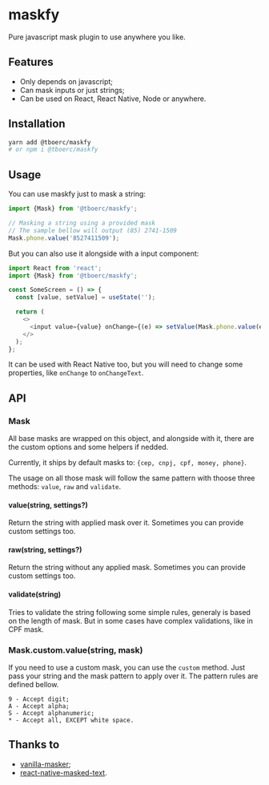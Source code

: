 # maskfy

Pure javascript mask plugin to use anywhere you like.

## Features

- Only depends on javascript;
- Can mask inputs or just strings;
- Can be used on React, React Native, Node or anywhere.

## Installation

```bash
yarn add @tboerc/maskfy
# or npm i @tboerc/maskfy
```

## Usage

You can use maskfy just to mask a string:

```javascript
import {Mask} from '@tboerc/maskfy';

// Masking a string using a provided mask
// The sample bellow will output (85) 2741-1509
Mask.phone.value('8527411509');
```

But you can also use it alongside with a input component:

```javascript
import React from 'react';
import {Mask} from '@tboerc/maskfy';

const SomeScreen = () => {
  const [value, setValue] = useState('');

  return (
    <>
      <input value={value} onChange={(e) => setValue(Mask.phone.value(e.target.value))} />
    </>
  );
};
```

It can be used with React Native too, but you will need to change some properties, like `onChange` to `onChangeText`.

## API

### Mask

All base masks are wrapped on this object, and alongside with it, there are the custom options and some helpers if nedded.

Currently, it ships by default masks to: `{cep, cnpj, cpf, money, phone}`.

The usage on all those mask will follow the same pattern with thoose three methods: `value`, `raw` and `validate`.

#### value(string, settings?)

Return the string with applied mask over it. Sometimes you can provide custom settings too.

#### raw(string, settings?)

Return the string without any applied mask. Sometimes you can provide custom settings too.

#### validate(string)

Tries to validate the string following some simple rules, generaly is based on the length of mask. But in some cases have complex validations, like in CPF mask.

### Mask.custom.value(string, mask)

If you need to use a custom mask, you can use the `custom` method. Just pass your string and the mask pattern to apply over it. The pattern rules are defined bellow.

    9 - Accept digit;
    A - Accept alpha;
    S - Accept alphanumeric;
    * - Accept all, EXCEPT white space.

## Thanks to

- [vanilla-masker](https://github.com/BankFacil/vanilla-masker);
- [react-native-masked-text](https://github.com/benhurott/react-native-masked-text).
